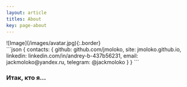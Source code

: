 ```yaml
---
layout: article
titles: About
key: page-about
---
```



<div class="grid-containre">
<div class="grid grid--p-2">
<div class="cell cell--12 cell--md-4 " markdown="1">
![Image](/images/avatar.jpg){:.border}
</div>
<div class="cell cell--12 cell--md-auto" markdown="1">
```json
{
    contacts:
        {
            github: github.com/jmoloko,
            site: jmoloko.github.io,
            linkedin: linkedin.com/in/andrey-b-437b56231,
            email: jackmoloko@yandex.ru,
            telegram: @jackmoloko
        }
}
```    
</div>
</div>
</div>

### Итак, кто я...

